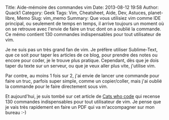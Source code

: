 Title: Aide-mémoire des commandes vim
Date: 2013-08-12 19:58
Author: Quack1
Category: Geek
Tags: Vim, Cheatsheet, Aide, Dev, Astuces, planet-libre, Memo
Slug: vim_memo
Summary: Que vous utilisiez vim comme IDE principal, ou seulement de temps en temps, il arrive toujours un moment où on se retrouve avec l'envie de faire un truc dont on a oublié la commande. Ce mémo contient 130 commandes indispensables pour tout utilisateur de vim.

Je ne suis pas un très grand fan de vim. Je préfère utiliser Sublime-Text, que ce soit pour taper les articles de ce blog, pour prendre des notes ou encore pour coder, je le trouve plus pratique. Cependant, dès que je dois taper du texte sur un serveur, ou que je veux aller plus vite, j'utilise vim.

Par contre, au moins 1 fois sur 2, j'ai envie de lancer une commande pour faire un truc, parfois super simple, comme un copier/coller, mais j'ai oublié la commande pour le faire directement sous vim.

Et aujourd'hui, je suis tombé sur cet article de [Cats who code](http://www.catswhocode.com/blog/130-essential-vim-commands "Cats Who Code : 130+ essential vim commands") qui recense 130 commandes indispensables pour tout utilisateur de vim. Je pense que je vais très rapidement en faire un PDF qui va m'accompagner sur mon bureau :-)